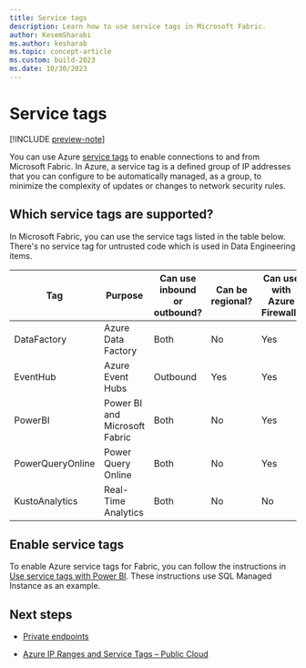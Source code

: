 ```yaml
---
title: Service tags
description: Learn how to use service tags in Microsoft Fabric.
author: KesemSharabi
ms.author: kesharab
ms.topic: concept-article
ms.custom: build-2023
ms.date: 10/30/2023
---
```


# Service tags

[!INCLUDE [preview-note](../includes/preview-note.md)]

You can use Azure [service tags](/azure/virtual-network/service-tags-overview) to enable connections to and from Microsoft Fabric. In Azure, a service tag is a defined group of IP addresses that you can configure to be automatically managed, as a group, to minimize the complexity of updates or changes to network security rules.

## Which service tags are supported?

In Microsoft Fabric, you can use the service tags listed in the table below. There's no service tag for untrusted code which is used in Data Engineering items.

| Tag | Purpose | Can use inbound or outbound? | Can be regional? | Can use with Azure Firewall? |
|--|--|--|--|--|
| DataFactory | Azure Data Factory | Both | No | Yes |
| EventHub | Azure Event Hubs | Outbound | Yes | Yes |
| PowerBI | Power BI and Microsoft Fabric | Both | No | Yes |
| PowerQueryOnline | Power Query Online | Both | No | Yes |
| KustoAnalytics | Real-Time Analytics | Both | No | No |

## Enable service tags

To enable Azure service tags for Fabric, you can follow the instructions in [Use service tags with Power BI](/power-bi/enterprise/service-premium-service-tags). These instructions use SQL Managed Instance as an example.

## Next steps

* [Private endpoints](/power-bi/enterprise/service-security-private-links)

* [Azure IP Ranges and Service Tags – Public Cloud](https://www.microsoft.com/download/details.aspx?id=56519)
